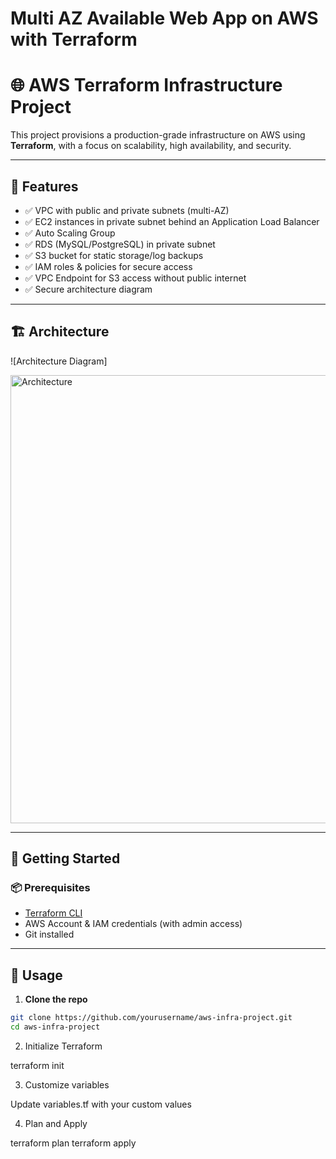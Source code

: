 # Multi AZ Available Web App on AWS with Terraform

# 🌐 AWS Terraform Infrastructure Project

This project provisions a production-grade infrastructure on AWS using **Terraform**, with a focus on scalability, high availability, and security.

---

## 📌 Features

- ✅ VPC with public and private subnets (multi-AZ)
- ✅ EC2 instances in private subnet behind an Application Load Balancer
- ✅ Auto Scaling Group
- ✅ RDS (MySQL/PostgreSQL) in private subnet
- ✅ S3 bucket for static storage/log backups
- ✅ IAM roles & policies for secure access
- ✅ VPC Endpoint for S3 access without public internet
- ✅ Secure architecture diagram

---

## 🏗 Architecture

![Architecture Diagram]

<img width="1112" height="717" alt="Architecture" src="https://github.com/user-attachments/assets/3ed09574-3a14-4cfc-b195-f2dae0b86a26" />


---

## 🚀 Getting Started

### 📦 Prerequisites

- [Terraform CLI](https://developer.hashicorp.com/terraform/downloads)
- AWS Account & IAM credentials (with admin access)
- Git installed

---

## 🔧 Usage

1. **Clone the repo**

```bash
git clone https://github.com/yourusername/aws-infra-project.git
cd aws-infra-project

```

2. Initialize Terraform

terraform init


3. Customize variables

Update variables.tf with your custom values

4. Plan and Apply

terraform plan
terraform apply
